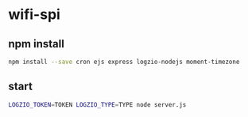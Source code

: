# wifi-spi

## npm install

```bash
npm install --save cron ejs express logzio-nodejs moment-timezone
```

## start

```bash
LOGZIO_TOKEN=TOKEN LOGZIO_TYPE=TYPE node server.js
```
